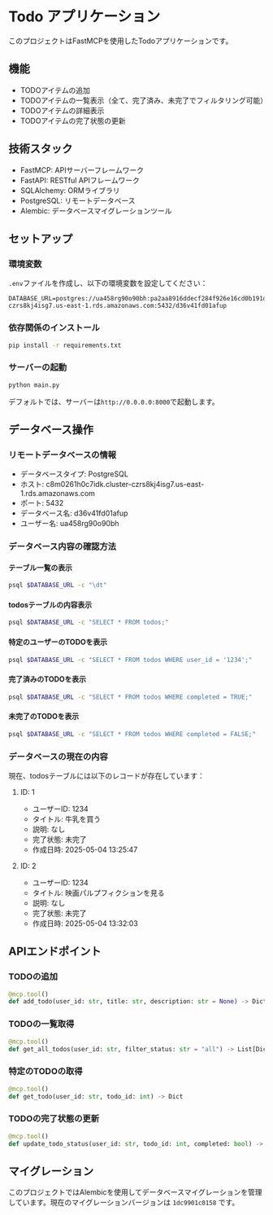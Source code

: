 # Todo アプリケーション

このプロジェクトはFastMCPを使用したTodoアプリケーションです。

## 機能

- TODOアイテムの追加
- TODOアイテムの一覧表示（全て、完了済み、未完了でフィルタリング可能）
- TODOアイテムの詳細表示
- TODOアイテムの完了状態の更新

## 技術スタック

- FastMCP: APIサーバーフレームワーク
- FastAPI: RESTful APIフレームワーク
- SQLAlchemy: ORMライブラリ
- PostgreSQL: リモートデータベース
- Alembic: データベースマイグレーションツール

## セットアップ

### 環境変数

`.env`ファイルを作成し、以下の環境変数を設定してください：

```env
DATABASE_URL=postgres://ua458rg90o90bh:pa2aa8916ddecf284f926e16cd0b191dd8e9af8a61cee24efae1eb9a639d5f5dc@c8m0261h0c7idk.cluster-czrs8kj4isg7.us-east-1.rds.amazonaws.com:5432/d36v41fd01afup
```

### 依存関係のインストール

```bash
pip install -r requirements.txt
```

### サーバーの起動

```bash
python main.py
```

デフォルトでは、サーバーは`http://0.0.0.0:8000`で起動します。

## データベース操作

### リモートデータベースの情報

- データベースタイプ: PostgreSQL
- ホスト: c8m0261h0c7idk.cluster-czrs8kj4isg7.us-east-1.rds.amazonaws.com
- ポート: 5432
- データベース名: d36v41fd01afup
- ユーザー名: ua458rg90o90bh

### データベース内容の確認方法

#### テーブル一覧の表示

```bash
psql $DATABASE_URL -c "\dt"
```

#### todosテーブルの内容表示

```bash
psql $DATABASE_URL -c "SELECT * FROM todos;"
```

#### 特定のユーザーのTODOを表示

```bash
psql $DATABASE_URL -c "SELECT * FROM todos WHERE user_id = '1234';"
```

#### 完了済みのTODOを表示

```bash
psql $DATABASE_URL -c "SELECT * FROM todos WHERE completed = TRUE;"
```

#### 未完了のTODOを表示

```bash
psql $DATABASE_URL -c "SELECT * FROM todos WHERE completed = FALSE;"
```

### データベースの現在の内容

現在、todosテーブルには以下のレコードが存在しています：

1. ID: 1
   - ユーザーID: 1234
   - タイトル: 牛乳を買う
   - 説明: なし
   - 完了状態: 未完了
   - 作成日時: 2025-05-04 13:25:47

2. ID: 2
   - ユーザーID: 1234
   - タイトル: 映画パルプフィクションを見る
   - 説明: なし
   - 完了状態: 未完了
   - 作成日時: 2025-05-04 13:32:03

## APIエンドポイント

### TODOの追加

```python
@mcp.tool()
def add_todo(user_id: str, title: str, description: str = None) -> Dict
```

### TODOの一覧取得

```python
@mcp.tool()
def get_all_todos(user_id: str, filter_status: str = "all") -> List[Dict]
```

### 特定のTODOの取得

```python
@mcp.tool()
def get_todo(user_id: str, todo_id: int) -> Dict
```

### TODOの完了状態の更新

```python
@mcp.tool()
def update_todo_status(user_id: str, todo_id: int, completed: bool) -> Dict
```

## マイグレーション

このプロジェクトではAlembicを使用してデータベースマイグレーションを管理しています。現在のマイグレーションバージョンは `1dc9901c0158` です。

